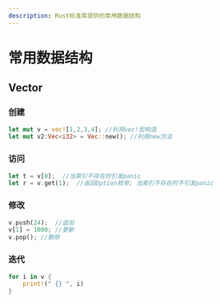 ```yaml
---
description: Rust标准库提供的常用数据结构
---
```


# 常用数据结构

## Vector

### 创建

```rust
let mut v = vec![1,2,3,4]; //利用vec!宏构造
let mut v2:Vec<i32> = Vec::new(); //利用new方法
```

### 访问

```rust
let t = v[0];  //当索引不存在时引发panic
let r = v.get(1);  //返回Option枚举; 当索引不存在时不引发panic
```

### 修改

```rust
v.push(24);  //追加
v[1] = 1000; //更新
v.pop(); //删除
```

### 迭代

```rust
for i in v {
    print!(" {} ", i)
}
```

